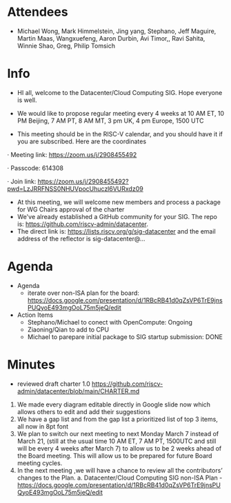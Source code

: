 # Attendees
- Michael Wong, Mark Himmelstein, Jing yang, Stephano, Jeff Maguire, Martin Maas, Wangxuefeng, Aaron Durbin, Avi Timor,, Ravi Sahita, Winnie Shao, Greg, Philip Tomsich

# Info
- HI all, welcome to the Datacenter/Cloud Computing SIG. Hope everyone is well.
- We would like to propose regular meeting every 4 weeks at 10 AM ET, 10 PM Beijing, 7 AM PT, 8 AM MT, 3 pm UK, 4 pm Europe, 1500 UTC

- This meeting should be in the RISC-V calendar, and you should have it if you are subscribed. Here are the coordinates

·  Meeting link: https://zoom.us/j/2908455492

·  Passcode: 614308

·  Join link: https://zoom.us/j/2908455492?pwd=LzJRRFNSS0NHUVpocUhuczl6VURxdz09

- At this meeting, we will welcome new members and process a package for WG Chairs approval of the charter
- We've already established a GitHub community for your SIG.  The repo is: https://github.com/riscv-admin/datacenter. 
- The direct link is: https://lists.riscv.org/g/sig-datacenter and the email address of the reflector is sig-datacenter@...


# Agenda

- Agenda
  - iterate over non-ISA plan for the board: https://docs.google.com/presentation/d/1RBcRB41d0qZsVP6TrE9jnsPUQyoE493mgOoL75m5jeQ/edit
- Action Items
  - Stephano/Michael to conect with OpenCompute: Ongoing
  - Ziaoning/Qian to add to CPU
  - Michael to parepare initial package to SIG startup submission: DONE

# Minutes
  - reviewed draft charter 1.0 https://github.com/riscv-admin/datacenter/blob/main/CHARTER.md
  1.	We made every diagram editable directly in Google slide now which allows others to edit and add their suggestions
  2.	We have a gap list and from the gap list a prioritized list of top 3 items, all now in 8pt font
  3.	We plan to switch our next meeting to next Monday March 7 instead of March 21, (still at the usual time 10 AM ET, 7 AM PT, 1500UTC and still will be every 4 weeks after March 7) to allow us to be 2 weeks ahead of the Board meeting. This will allow us to be prepared for future Board meeting cycles. 
  4.	In the next meeting ,we will have a chance to review all the contributors’ changes to the Plan.
    a.	Datacenter/Cloud Computing SIG non-ISA Plan - https://docs.google.com/presentation/d/1RBcRB41d0qZsVP6TrE9jnsPUQyoE493mgOoL75m5jeQ/edit


